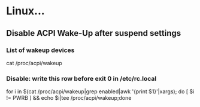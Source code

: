 # Linux...

## Disable ACPI Wake-Up after suspend settings 
### List of wakeup devices
cat /proc/acpi/wakeup
### Disable: write this row before exit 0 in /etc/rc.local
for i in $(cat /proc/acpi/wakeup|grep enabled|awk '{print $1}'|xargs); do [ $i != PWRB ] && echo $i|tee /proc/acpi/wakeup;done
